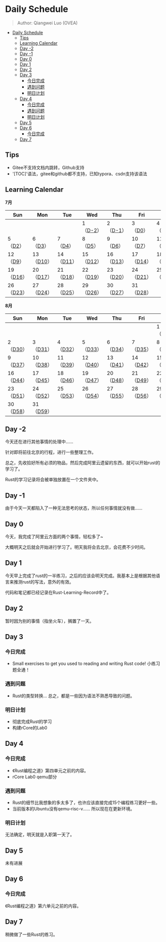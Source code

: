 # Daily Schedule

> Author: Qiangwei Luo (OVEA)

<!-- TOC -->

- [Daily Schedule](#daily-schedule)
    - [Tips](#tips)
    - [Learning Calendar](#learning-calendar)
    - [Day -2](#day--2)
    - [Day -1](#day--1)
    - [Day 0](#day-0)
    - [Day 1](#day-1)
    - [Day 2](#day-2)
    - [Day 3](#day-3)
        - [今日完成](#今日完成)
        - [遇到问题](#遇到问题)
        - [明日计划](#明日计划)
    - [Day 4](#day-4)
        - [今日完成](#今日完成-1)
        - [遇到问题](#遇到问题-1)
        - [明日计划](#明日计划-1)
    - [Day 5](#day-5)
    - [Day 6](#day-6)
        - [今日完成](#今日完成-2)
    - [Day 7](#day-7)

<!-- /TOC -->

## Tips

* Gitee不支持文档内跳转，Github支持
* '[TOC]'语法，gitee和github都不支持，已知typora、csdn支持该语法

## Learning Calendar

**7月**

| Sun                   | Mon                   | Tue                   | Wed                   | Thu                   | Fri                   | Sat                   |
| --------------------- | --------------------- | --------------------- | --------------------- | --------------------- | --------------------- | --------------------- |
|                       |                       |                       | 1<br/>（[D-2](#Day--2)）  | 2<br/>（[D-1](#Day--1)）  | 3<br/>（[D0](#Day-0)）    | 4<br>（[D1](#Day-1)）     |
| 5<br/>（[D2](#Day-2)）    | 6<br/>（[D3](#Day-3)）    | 7<br/>（[D4](#Day-4)）    | 8<br/>（[D5](#Day-5)）    | 9<br/>（[D6](#Day-6)）    | 10<br/>（[D7](#Day-7)）   | 11<br/>（[D8](#Day-8)）   |
| 12<br/>（[D9](#Day-9)）   | 13<br/>（[D10](#Day-10)） | 14<br/>（[D11](#Day-11)） | 15<br/>（[D12](#Day-12)） | 16<br/>（[D13](#Day-13)） | 17<br/>（[D14](#Day-14)） | 18<br/>（[D15](#Day-15)） |
| 19<br/>（[D16](#Day-16)） | 20<br/>（[D17](#Day-17)） | 21<br/>（[D18](#Day-18)） | 22<br/>（[D19](#Day-19)） | 23<br/>（[D20](#Day-20)） | 24<br/>（[D21](#Day-21)） | 25<br/>（[D22](#Day-22)） |
| 26<br/>（[D23](#Day-23)） | 27<br/>（[D24](#Day-24)） | 28<br/>（[D25](#Day-25)） | 29<br/>（[D26](#Day-26)） | 30<br/>（[D27](#Day-27)） | 31<br/>（[D28](#Day-28)） |                       |

**8月**

| Sun                   | Mon                   | Tue                   | Wed                   | Thu                   | Fri                   | Sat                   |
| --------------------- | --------------------- | --------------------- | --------------------- | --------------------- | --------------------- | --------------------- |
|                       |                       |                       |                       |                       |                       | 1<br/>（[D29](#Day-29)）  |
| 2<br/>（[D30](#Day-30)）  | 3<br/>（[D31](#Day-31)）  | 4<br/>（[D32](#Day-32)）  | 5<br/>（[D33](#Day-33)）  | 6<br/>（[D34](#Day-34)）  | 7<br/>（[D35](#Day-35)）  | 8<br/>（[D36](#Day-36)）  |
| 9<br/>（[D37](#Day-37)）  | 10<br/>（[D38](#Day-38)） | 11<br/>（[D39](#Day-39)） | 12<br/>（[D40](#Day-40)） | 13<br/>（[D41](#Day-41)） | 14<br/>（[D42](#Day-42)） | 15<br/>（[D43](#Day-43)） |
| 16<br/>（[D44](#Day-44)） | 17<br/>（[D45](#Day-45)） | 18<br/>（[D46](#Day-46)） | 19<br/>（[D47](#Day-47)） | 20<br/>（[D48](#Day-48)） | 21<br/>（[D49](#Day-49)） | 22<br/>（[D50](#Day-50)） |
| 23<br/>（[D51](#Day-51)） | 24<br/>（[D52](#Day-52)） | 25<br/>（[D53](#Day-53)） | 26<br/>（[D54](#Day-54)） | 27<br/>（[D55](#Day-55)） | 28<br/>（[D56](#Day-56)） | 29<br/>（[D57](#Day-57)） |
| 30<br/>（[D58](#Day-58)） | 31<br/>（[D59](#Day-59)） |                       |                       |                       |                       |                       |



## Day -2

今天还在进行其他事情的处理中……

针对即将前往北京的行程，进行一些整理工作。

总之，先收拾好所有必须的物品，然后完成阿里云遗留的东西，就可以开始rust的学习了。

Rust的学习记录将会被单独放置在一个文件夹中。



## Day -1

由于今天一天都陷入了一种无法思考的状态，所以任何事情就没有做……



## Day 0

今天，我完成了阿里云方面的两个事情，轻松多了~ 

大概明天之后就会开始进行学习了。明天我将会去北京，会花费不少时间。



## Day 1

今天早上完成了rust的一半练习，之后的应该会明天完成。我基本上是根据其他语言来推测rust的写法，意外的有效。

代码和笔记都已经记录在Rust-Learning-Record中了。



## Day 2

暂时因为别的事情（指坐火车），搁置了一天。



## Day 3

### 今日完成

* Small exercises to get you used to reading and writing Rust code! 小练习题全通！

### 遇到问题

* Rust的类型转换… 总之，都是一些因为语法不熟悉导致的问题。

### 明日计划

* 彻底完成Rust的学习
* 构建rCore的Lab0

## Day 4

### 今日完成

* 《Rust编程之道》第四单元之前的内容。
* rCore Lab0 qemu部分

### 遇到问题

* Rust的细节比我想象的多太多了，也许应该直接完成15个编程练习更好一些。
* 当前版本的Ubuntu没有qemu-risc-v…… 所以现在在更新环境。

### 明日计划

无法确定，明天就是入职第一天了。



## Day 5

未有进展



## Day 6

### 今日完成

《Rust编程之道》第六单元之前的内容。



## Day 7

稍微做了一些Rust的练习。